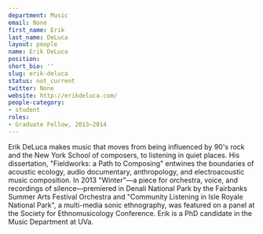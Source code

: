 ```yaml
---
department: Music
email: None
first_name: Erik
last_name: DeLuca
layout: people
name: Erik DeLuca
position:
short_bio: ''
slug: erik-deluca
status: not_current
twitter: None
website: http://erikdeluca.com/
people-category:
- student
roles:
- Graduate Fellow, 2013–2014
---
```


Erik DeLuca makes music that moves from being influenced by 90's rock and the New York School of composers, to listening in quiet places. His dissertation, "Fieldworks: a Path to Composing" entwines the boundaries of acoustic ecology, audio documentary, anthropology, and electroacoustic music composition. In 2013 "Winter"&mdash;a piece for orchestra, voice, and recordings of silence&mdash;premiered in Denali National Park by the Fairbanks Summer Arts Festival Orchestra and "Community Listening in Isle Royale National Park", a multi-media sonic ethnography, was featured on a panel at the Society for Ethnomusicology Conference. Erik is a PhD candidate in the Music Department at UVa.
